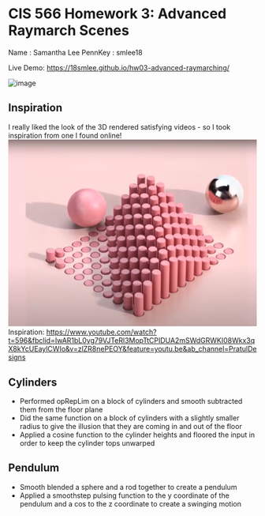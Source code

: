 # CIS 566 Homework 3: Advanced Raymarch Scenes
Name : Samantha Lee
PennKey : smlee18

Live Demo: https://18smlee.github.io/hw03-advanced-raymarching/

![image](images/satisfying.GIF)

## Inspiration
I really liked the look of the 3D rendered satisfying videos - so I took inspiration from one I found online!
![image](images/inspiration.PNG)
Inspiration: https://www.youtube.com/watch?t=596&fbclid=IwAR1bL0yg79VJTeRl3MopTtCPIDUA2mSWdGRWKI08Wkx3qX8kYcUEaylCWIo&v=zlZR8nePEOY&feature=youtu.be&ab_channel=PratulDesigns


## Cylinders
- Performed opRepLim on a block of cylinders and smooth subtracted them from the floor plane
- Did the same function on a block of cylinders with a slightly smaller radius to give the illusion that they are coming in and out of the floor
- Applied a cosine function to the cylinder heights and floored the input in order to keep the cylinder tops unwarped


## Pendulum
- Smooth blended a sphere and a rod together to create a pendulum
- Applied a smoothstep pulsing function to the y coordinate of the pendulum and a cos to the z coordinate to create a swinging motion
